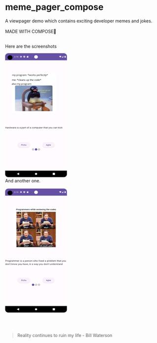 # meme_pager_compose

A viewpager demo which contains exciting developer memes and jokes.<br><br>
MADE WITH COMPOSE🖤<br><br>

Here are the screenshots

<img src = "readme/ss_one.png" width="200" height="400">
<br>
And another one.
<br>
<br>

<img src = "readme/ss_two.png" width="200" height="400">

<br><br>
<blockquote>Reality continues to ruin my life - Bill Waterson</blockquote>
